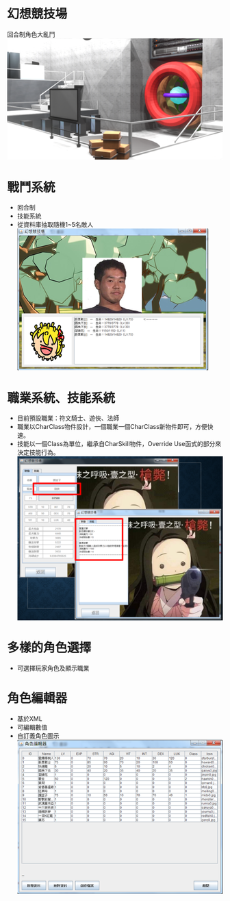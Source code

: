# 幻想競技場
回合制角色大亂鬥  
![alt text](https://github.com/kevin20888802/DreamBattleField/blob/main/readme/img/1.png?raw=true)

# 戰鬥系統
- 回合制  
- 技能系統  
- 從資料庫抽取隨機1~5名敵人  
![alt text](https://github.com/kevin20888802/DreamBattleField/blob/main/readme/img/2.png?raw=true)

# 職業系統、技能系統
- 目前預設職業：符文騎士、遊俠、法師  
- 職業以CharClass物件設計，一個職業一個CharClass新物件即可，方便快速。  
- 技能以一個Class為單位，繼承自CharSkill物件，Override Use函式的部分來決定技能行為。  
![alt text](https://github.com/kevin20888802/DreamBattleField/blob/main/readme/img/3.png?raw=true)

# 多樣的角色選擇
- 可選擇玩家角色及顯示職業  

# 角色編輯器
- 基於XML  
- 可編輯數值  
- 自訂義角色圖示  
![alt text](https://github.com/kevin20888802/DreamBattleField/blob/main/readme/img/4.png?raw=true)
